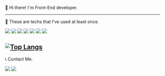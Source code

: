 👋  Hi there! I'm Front-End developer.

---

🔎  These are techs that I've used at least once.

<img src="https://img.shields.io/badge/HTML-blue?style=flat"/> <img src="https://img.shields.io/badge/Javascript-yellow?style=flat"/> <img src="https://img.shields.io/badge/Vue-43b883?style=flat"/> <img src="https://img.shields.io/badge/React-61dbfb?style=flat"/> <img src="https://img.shields.io/badge/Nuxt-3fb27e?style=flat"/> <img src="https://img.shields.io/badge/CSS3-pink?style=flat"/> <img src="https://img.shields.io/badge/SCSS-c96195?style=flat"/>

[![Top Langs](https://github-readme-stats.vercel.app/api/top-langs/?username=look212&layout=compact)](https://github.com/anuraghazra/github-readme-stats)
---

📞  Contact Me.

<img src="https://img.shields.io/badge/My_history-black?style=for-the-badge&logo=notion&logoColor=white&link=https://look212.notion.site/Hi-I-m-Bohwa-a2131217be5b4cdab4dd083fd261c986"/> <img src="https://img.shields.io/badge/jobong212@gmail.com-f5f5f5?style=for-the-badge&logo=gmail&logoColor=white&link=mailto:jobong212@gmail.com"/>
